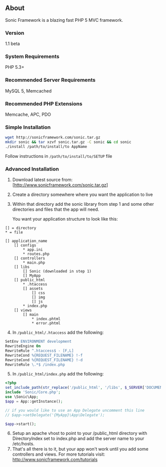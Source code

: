 ## About

Sonic Framework is a blazing fast PHP 5 MVC framework.

### Version
1.1 beta

### System Requirements
PHP 5.3+

### Recommended Server Requirements
MySQL 5, Memcached

### Recommended PHP Extensions
Memcache, APC, PDO

### Simple Installation
```sh
wget http://sonicframework.com/sonic.tar.gz
mkdir sonic && tar xzvf sonic.tar.gz -C sonic && cd sonic
./install /path/to/install/to AppName
```
Follow instructions in ``/path/to/install/to/SETUP`` file

### Advanced Installation

1.  Download latest source from: [http://www.sonicframework.com/sonic.tar.gz]
2.  Create a directory somewhere where you want the application to live
3.  Within that directory add the sonic library from step 1 and some other
    directories and files that the app will need.

    You want your application structure to look like this:
```
[] = directory
* = file

[] application_name
    [] configs
        * app.ini
        * routes.php
    [] controllers
        * main.php
    [] libs
        [] Sonic (downloaded in step 1)
        [] MyApp
    [] public_html
        * .htaccess
        [] assets
            [] css
            [] img
            [] js
        * index.php
    [] views
        [] main
            * index.phtml
            * error.phtml
```
4.  In ``/public_html/.htaccess`` add the following:
```apache
SetEnv ENVIRONMENT development
RewriteEngine On
RewriteRule ^.htaccess$ - [F,L]
RewriteCond %{REQUEST_FILENAME} !-f
RewriteCond %{REQUEST_FILENAME} !-d
RewriteRule \.*$ /index.php
```
5.  In ``/public_html/index.php`` add the following:
```php
<?php
set_include_path(str_replace('/public_html', '/libs', $_SERVER['DOCUMENT_ROOT']));
include 'Sonic/Core.php';
use \Sonic\App;
$app = App::getInstance();

// if you would like to use an App Delegate uncomment this line
// $app->setDelegate('{MyApp}\App\Delegate');

$app->start();
```
6.  Setup an apache vhost to point to your /public_html directory with
    DirectoryIndex set to index.php and add the server name to your /etc/hosts.
7.  That's all there is to it, but your app won't work until you add some
    controllers and views.  For more tutorials visit: 
    http://www.sonicframework.com/tutorials
